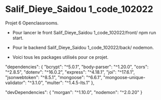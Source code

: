 # Salif_Dieye_Saidou 1_code_102022

Projet 6 Openclassrooms.

- Pour lancer le front Salif_Dieye_Saidou 1_code_102022/front/ npm run start.

- Pour le backend Salif_Dieye_Saidou 1_code_102022/back/ nodemon.

- Voici tous les packages utilisés pour ce projet.

"dependencies": {
"bcrypt": "^5.0.1",
"body-parser": "^1.20.0",
"cors": "^2.8.5",
"dotenv": "^16.0.2",
"express": "^4.18.1",
"joi": "^17.6.1",
"jsonwebtoken": "^8.5.1",
"mongoose": "^6.6.1",
"mongoose-unique-validator": "^3.1.0",
"multer": "^1.4.5-lts.1"
},

"devDependencies": {
"morgan": "^1.10.0",
"nodemon": "^2.0.20"
}
